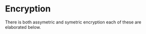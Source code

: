 Encryption
==========
There is both assymetric and symetric encryption 
each of these are elaborated below.
